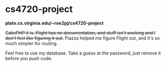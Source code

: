 cs4720-project
==============
__plato.cs.virginia.edu/~roe2pj/cs4720-project__


~~CakePHP it is. Flight has no documentation, and stuff isn't working and I don't feel like figuring it out.~~
Piazza helped me figure Flight out, and it's so much simpler for routing.

Feel free to use my database. Take a guess at the password, just remove it before you push code.


